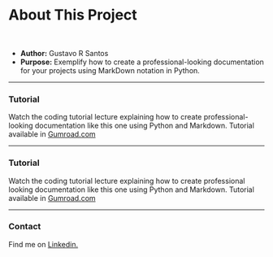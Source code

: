 # About This Project
 <br>

* **Author:** Gustavo R Santos
* **Purpose:** Exemplify how to create a professional-looking documentation for your projects using MarkDown notation in Python.

---

### Tutorial

Watch the coding tutorial lecture explaining how to create professional-looking documentation like this one using Python and Markdown.
Tutorial available in [Gumroad.com](https://gustavorsantos.gumroad.com/l/mkdocs-lecture)

---

### Tutorial

Watch the coding tutorial lecture explaining how to create professional looking documentation like this one using Python and Markdown.
Tutorial available in [Gumroad.com](https://gustavorsantos.gumroad.com/l/mkdocs-lecture)

---

### Contact

Find me on [Linkedin.](https://www.linkedin.com/in/gurezende/)

